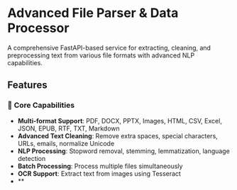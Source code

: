 # Advanced File Parser & Data Processor

A comprehensive FastAPI-based service for extracting, cleaning, and preprocessing text from various file formats with advanced NLP capabilities.

## Features

### 🚀 **Core Capabilities**
- **Multi-format Support**: PDF, DOCX, PPTX, Images, HTML, CSV, Excel, JSON, EPUB, RTF, TXT, Markdown
- **Advanced Text Cleaning**: Remove extra spaces, special characters, URLs, emails, normalize Unicode
- **NLP Processing**: Stopword removal, stemming, lemmatization, language detection
- **Batch Processing**: Process multiple files simultaneously
- **OCR Support**: Extract text from images using Tesseract
- **